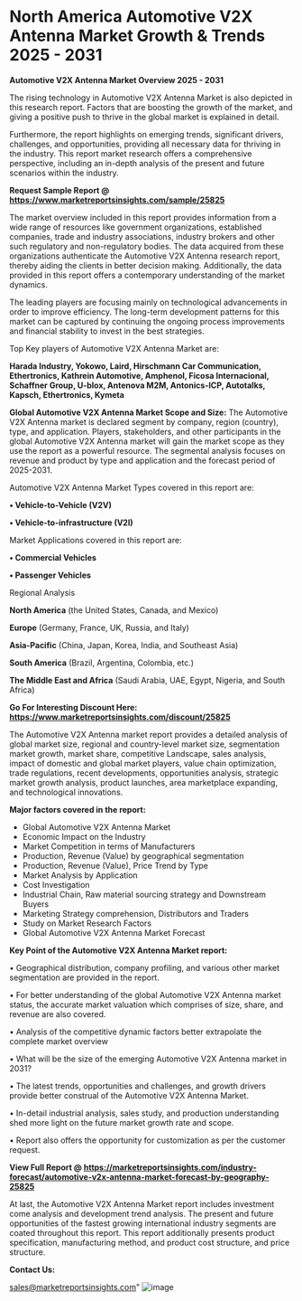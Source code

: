 # North America Automotive V2X Antenna Market Growth & Trends 2025 - 2031

<Strong> Automotive V2X Antenna Market Overview 2025 - 2031</strong>

The rising technology in Automotive V2X Antenna Market is also depicted in this research report. Factors that are boosting the growth of the market, and giving a positive push to thrive in the global market is explained in detail.

Furthermore, the report highlights on emerging trends, significant drivers, challenges, and opportunities, providing all necessary data for thriving in the industry. This report market research offers a comprehensive perspective, including an in-depth analysis of the present and future scenarios within the industry.

<strong>Request Sample Report @ <a href=https://www.marketreportsinsights.com/sample/25825>https://www.marketreportsinsights.com/sample/25825</a></strong>

The market overview included in this report provides information from a wide range of resources like government organizations, established companies, trade and industry associations, industry brokers and other such regulatory and non-regulatory bodies. The data acquired from these organizations authenticate the Automotive V2X Antenna research report, thereby aiding the clients in better decision making. Additionally, the data provided in this report offers a contemporary understanding of the market dynamics.

The leading players are focusing mainly on technological advancements in order to improve efficiency. The long-term development patterns for this market can be captured by continuing the ongoing process improvements and financial stability to invest in the best strategies.

Top Key players of Automotive V2X Antenna Market are:

<strong>Harada Industry, Yokowo, Laird, Hirschmann Car Communication, Ethertronics, Kathrein Automotive, Amphenol, Ficosa Internacional, Schaffner Group, U-blox, Antenova M2M, Antonics-ICP, Autotalks, Kapsch, Ethertronics, Kymeta</strong>

<strong><b>Global Automotive V2X Antenna Market Scope and Size:</b></strong>
The Automotive V2X Antenna market is declared segment by company, region (country), type, and application. Players, stakeholders, and other participants in the global Automotive V2X Antenna market will gain the market scope as they use the report as a powerful resource. The segmental analysis focuses on revenue and product by type and application and the forecast period of 2025-2031.

Automotive V2X Antenna Market Types covered in this report are:

<strong>• Vehicle-to-Vehicle (V2V)

• Vehicle-to-infrastructure (V2I)</strong>

Market Applications covered in this report are:

<strong>• Commercial Vehicles

• Passenger Vehicles</strong> 

Regional Analysis

<strong>North America</strong> (the United States, Canada, and Mexico)

<strong>Europe</strong> (Germany, France, UK, Russia, and Italy)

<strong>Asia-Pacific</strong> (China, Japan, Korea, India, and Southeast Asia)

<strong>South America</strong> (Brazil, Argentina, Colombia, etc.)

<strong>The Middle East and Africa</strong> (Saudi Arabia, UAE, Egypt, Nigeria, and South Africa)

<strong>Go For Interesting Discount Here: <a href=https://www.marketreportsinsights.com/discount/25825>https://www.marketreportsinsights.com/discount/25825</a></strong>

The Automotive V2X Antenna market report provides a detailed analysis of global market size, regional and country-level market size, segmentation market growth, market share, competitive Landscape, sales analysis, impact of domestic and global market players, value chain optimization, trade regulations, recent developments, opportunities analysis, strategic market growth analysis, product launches, area marketplace expanding, and technological innovations.

<strong><b>Major factors covered in the report:</b></strong>
<ul>
  <li>Global Automotive V2X Antenna Market </li>
  <li>Economic Impact on the Industry</li>
  <li>Market Competition in terms of Manufacturers</li>
  <li>Production, Revenue (Value) by geographical segmentation</li>
  <li>Production, Revenue (Value), Price Trend by Type</li>
  <li>Market Analysis by Application</li>
  <li>Cost Investigation</li>
  <li>Industrial Chain, Raw material sourcing strategy and Downstream Buyers</li>
  <li>Marketing Strategy comprehension, Distributors and Traders</li>
  <li>Study on Market Research Factors</li>
  <li>Global Automotive V2X Antenna Market Forecast</li>
</ul>

<strong><b>Key Point of the Automotive V2X Antenna Market report:</b></strong>

• Geographical distribution, company profiling, and various other market segmentation are provided in the report.

• For better understanding of the global Automotive V2X Antenna market status, the accurate market valuation which comprises of size, share, and revenue are also covered.

• Analysis of the competitive dynamic factors better extrapolate the complete market overview

• What will be the size of the emerging Automotive V2X Antenna market in 2031?

• The latest trends, opportunities and challenges, and growth drivers provide better construal of the Automotive V2X Antenna Market.

• In-detail industrial analysis, sales study, and production understanding shed more light on the future market growth rate and scope.

• Report also offers the opportunity for customization as per the customer request.

<strong><b>View Full Report @ <a href=https://marketreportsinsights.com/industry-forecast/automotive-v2x-antenna-market-forecast-by-geography-25825>https://marketreportsinsights.com/industry-forecast/automotive-v2x-antenna-market-forecast-by-geography-25825</a></b></strong>


At last, the Automotive V2X Antenna Market report includes investment come analysis and development trend analysis. The present and future opportunities of the fastest growing international industry segments are coated throughout this report. This report additionally presents product specification, manufacturing method, and product cost structure, and price structure.

<strong>Contact Us:</strong>

sales@marketreportsinsights.com"
![image](https://github.com/user-attachments/assets/8c5c9c6e-b0d0-4539-bf90-ea9c71805722)
